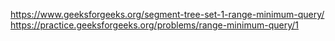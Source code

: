 https://www.geeksforgeeks.org/segment-tree-set-1-range-minimum-query/
https://practice.geeksforgeeks.org/problems/range-minimum-query/1
